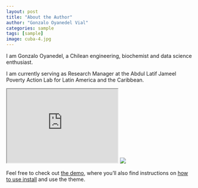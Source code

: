 ```yaml
---
layout: post
title: "About the Author"
author: "Gonzalo Oyanedel Vial"
categories: sample
tags: [sample]
image: cuba-4.jpg
---
```


I am Gonzalo Oyanedel, a Chilean engineering, biochemist and data science enthusiast.

I am currently serving as Research Manager at the Abdul Latif Jameel Poverty Action Lab for Latin America and the Caribbean.

<iframe src="https://goyanedelv.github.io/nh_test/" height="200" width="300"></iframe>


<img src="{{ site.github.url }}/assets/img/demo.jpg">

Feel free to check out <a href="https://lenpaul.github.io/Lagrange/" target="_blank">the demo</a>, where you’ll also find instructions on <a href="https://lenpaul.github.io/Lagrange/journal/Installation-Guide.html">how to use install</a> and use the theme.
